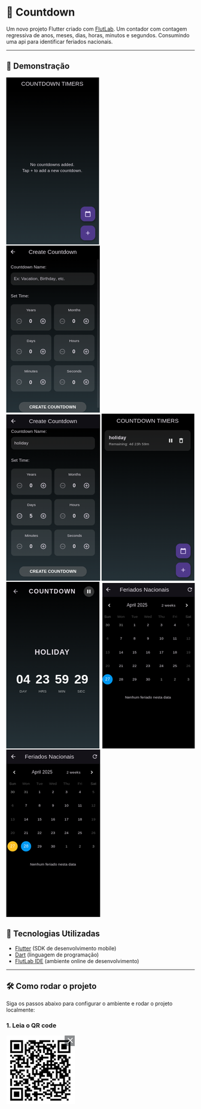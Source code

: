 # 📱 Countdown

Um novo projeto Flutter criado com [FlutLab](https://flutlab.io).
Um contador com contagem regressiva de anos, meses, dias, horas, minutos e segundos.
Consumindo uma api para identificar feriados nacionais.

---

## 📸 Demonstração

<img src="/public/readme1.png">
<img src="/public/readme2.png">
<img src="/public/readme3.png">
<img src="/public/readme4.png">
<img src="/public/readme5.png">
<img src="/public/readme6.png">
<img src="/public/readme7.png">



## 🚀 Tecnologias Utilizadas

- [Flutter](https://flutter.dev/) (SDK de desenvolvimento mobile)
- [Dart](https://dart.dev/) (linguagem de programação)
- [FlutLab IDE](https://flutlab.io) (ambiente online de desenvolvimento)

---

## 🛠️ Como rodar o projeto

Siga os passos abaixo para configurar o ambiente e rodar o projeto localmente:

### 1. Leia o QR code
<img src="/public/readme8.png">
